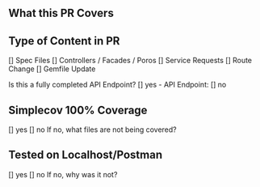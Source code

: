 ## What this PR Covers  

## Type of Content in PR
[] Spec Files
[] Controllers / Facades / Poros
[] Service Requests
[] Route Change
[] Gemfile Update  

Is this a fully completed API Endpoint?
[] yes - API Endpoint: 
[] no  

## Simplecov 100% Coverage  

[] yes
[] no
If no, what files are not being covered?  

## Tested on Localhost/Postman  

[] yes
[] no
If no, why was it not?  
